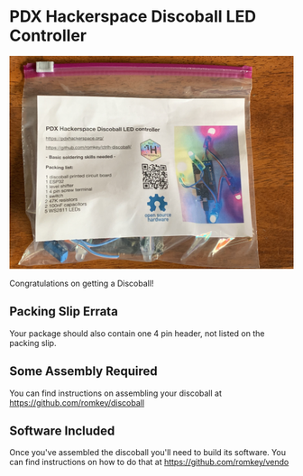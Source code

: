 # PDX Hackerspace Discoball LED Controller

![image](https://github.com/romkey/ctrlh-discoball/blob/master/img/bagged-discoball.jpg)

Congratulations on getting a Discoball!

## Packing Slip Errata

Your package should also contain one 4 pin header, not listed on the packing slip.

## Some Assembly Required

You can find instructions on assembling your discoball at https://github.com/romkey/discoball

## Software Included

Once you've assembled the discoball you'll need to build its software. You can find instructions on how to do that at https://github.com/romkey/vendo
